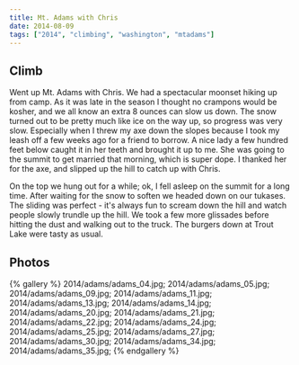 ```yaml
---
title: Mt. Adams with Chris
date: 2014-08-09
tags: ["2014", "climbing", "washington", "mtadams"]
---
```


<h2>Climb</h2>

Went up Mt. Adams with Chris. We had a spectacular moonset hiking up from camp. As it was late in the season I thought no crampons would be kosher, and we all know an extra 8 ounces can slow us down.  The snow turned out to be pretty much like ice on the way up, so progress was very slow.  Especially when I threw my axe down the slopes because I took my leash off a few weeks ago for a friend to borrow.  A nice lady a few hundred feet below caught it in her teeth and brought it up to me.  She was going to the summit to get married that morning, which is super dope.  I thanked her for the axe, and slipped up the hill to catch up with Chris.

On the top we hung out for a while; ok, I fell asleep on the summit for a long time.  After waiting for the snow to soften we headed down on our tukases.  The sliding was perfect - it's always fun to scream down the hill and watch people slowly trundle up the hill.  We took a few more glissades before hitting the dust and walking out to the truck.  The burgers down at Trout Lake were tasty as usual.

<h2>Photos</h2>

{% gallery %}
2014/adams/adams_04.jpg;
2014/adams/adams_05.jpg;
2014/adams/adams_09.jpg;
2014/adams/adams_11.jpg;
2014/adams/adams_13.jpg;
2014/adams/adams_14.jpg;
2014/adams/adams_20.jpg;
2014/adams/adams_21.jpg;
2014/adams/adams_22.jpg;
2014/adams/adams_24.jpg;
2014/adams/adams_25.jpg;
2014/adams/adams_27.jpg;
2014/adams/adams_30.jpg;
2014/adams/adams_34.jpg;
2014/adams/adams_35.jpg;
{% endgallery %}
